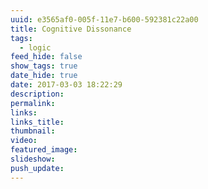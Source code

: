 ```yaml
---
uuid: e3565af0-005f-11e7-b600-592381c22a00
title: Cognitive Dissonance
tags:
  - logic
feed_hide: false
show_tags: true
date_hide: true
date: 2017-03-03 18:22:29
description:
permalink:
links:
links_title:
thumbnail:
video:
featured_image:
slideshow:
push_update:
---
```

